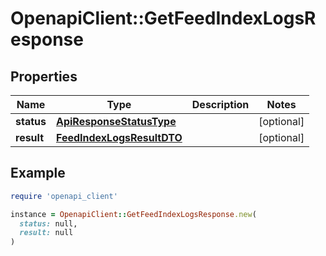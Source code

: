 # OpenapiClient::GetFeedIndexLogsResponse

## Properties

| Name | Type | Description | Notes |
| ---- | ---- | ----------- | ----- |
| **status** | [**ApiResponseStatusType**](ApiResponseStatusType.md) |  | [optional] |
| **result** | [**FeedIndexLogsResultDTO**](FeedIndexLogsResultDTO.md) |  | [optional] |

## Example

```ruby
require 'openapi_client'

instance = OpenapiClient::GetFeedIndexLogsResponse.new(
  status: null,
  result: null
)
```

